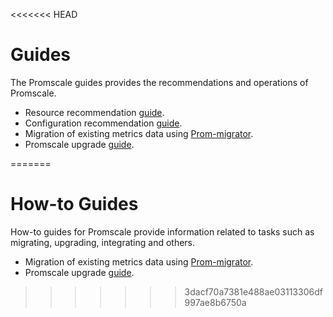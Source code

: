 <<<<<<< HEAD
# Guides
The Promscale guides provides the recommendations and operations of Promscale.

*   Resource recommendation [guide][recomm-guide].
*   Configuration recommendation [guide][config-guide].
*   Migration of existing metrics data using [Prom-migrator][prom-migrator].
*   Promscale upgrade [guide][upgrade-guide].

[recomm-guide]: /promscale/:currentVersion:/guides/resource-recomm/
[config-guide]: /promscale/:currentVersion:/guides/config-recomm/
[prom-migrator]: /promscale/:currentVersion:/guides/prom-migrator/
[upgrade-guide]: /promscale/:currentVersion:/guides/upgrade/
=======
# How-to Guides
How-to guides for Promscale provide information related to tasks
such as migrating, upgrading, integrating and others.

*   Migration of existing metrics data using [Prom-migrator][prom-migrator].
*   Promscale upgrade [guide][upgrade-guide].


[prom-migrator]: /promscale/:currentVersion:/guides/prom-migrator/
[upgrade-guide]: /promscale/:currentVersion:/guides/upgrade/
>>>>>>> 3dacf70a7381e488ae03113306df997ae8b6750a
